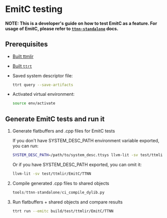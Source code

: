 # EmitC testing

#### NOTE: This is a developer's guide on how to test EmitC as a feature. For usage of EmitC, please refer to [`ttnn-standalone`](./ttnn-standalone.md) docs.

## Prerequisites

* [Built ttmlir](./getting-started.md)
* [Built `ttrt`](./ttrt.md#building)
* Saved system descriptor file:

  ```bash
  ttrt query --save-artifacts
  ```
* Activated virtual environment:

  ```bash
  source env/activate
  ```

## Generate EmitC tests and run it

1. Generate flatbuffers and .cpp files for EmitC tests

    If you don't have SYSTEM_DESC_PATH environment variable exported, you can run:

    ```bash
    SYSTEM_DESC_PATH=/path/to/system_desc.ttsys llvm-lit -sv test/ttmlir/EmitC/TTNN
    ```

    Or if you have SYSTEM_DESC_PATH exported, you can omit it:

    ```bash
    llvm-lit -sv test/ttmlir/EmitC/TTNN
    ```

2. Compile generated .cpp files to shared objects

    ```python
    tools/ttnn-standalone/ci_compile_dylib.py
    ```

3. Run flatbuffers + shared objects and compare results

    ```bash
    ttrt run --emitc build/test/ttmlir/EmitC/TTNN
    ```
